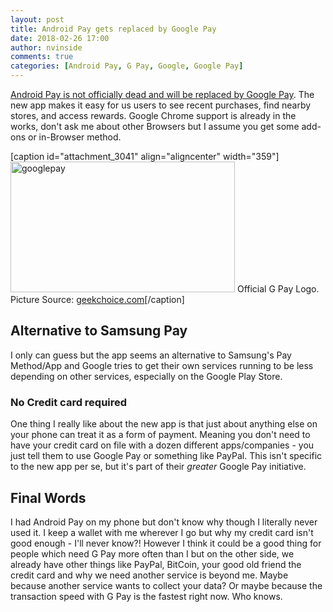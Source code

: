 ```yaml
---
layout: post
title: Android Pay gets replaced by Google Pay
date: 2018-02-26 17:00
author: nvinside
comments: true
categories: [Android Pay, G Pay, Google, Google Pay]
---
```

<a href="https://www.theregister.co.uk/2018/02/21/android_pay_google_pay/" target="_blank" rel="noopener">Android Pay is not officially dead and will be replaced by Google Pay</a>. The new app makes it easy for us users to see recent purchases, find nearby stores, and access rewards. Google Chrome support is already in the works, don't ask me about other Browsers but I assume you get some add-ons or in-Browser method.

[caption id="attachment_3041" align="aligncenter" width="359"]<img class=" size-full wp-image-3041 aligncenter" src="https://chefkochblog.files.wordpress.com/2018/02/googlepay.png" alt="googlepay" width="359" height="209" /> Official G Pay Logo. Picture Source: <a href="https://www.geekchoice.com/wp-content/uploads/2018/02/googlepay.png" target="_blank" rel="noopener">geekchoice.com</a>[/caption]

<!--more-->

<h2>Alternative to Samsung Pay</h2>

I only can guess but the app seems an alternative to Samsung's Pay Method/App and Google tries to get their own services running to be less depending on other services, especially on the Google Play Store.

<h3>No Credit card required</h3>

One thing I really like about the new app is that just about anything else on your phone can treat it as a form of payment. Meaning you don't need to have your credit card on file with a dozen different apps/companies - you just tell them to use Google Pay or something like PayPal. This isn't specific to the new app per se, but it's part of their <em>greater</em> Google Pay initiative.

<h2>Final Words</h2>

I had Android Pay on my phone but don't know why though I literally never used it. I keep a wallet with me wherever I go but why my credit card isn't good enough - I'll never know?! However I think it could be a good thing for people which need G Pay more often than I but on the other side, we already have other things like PayPal, BitCoin, your good old friend the credit card and why we need another service is beyond me. Maybe because another service wants to collect your data? Or maybe because the transaction speed with G Pay is the fastest right now. Who knows.

